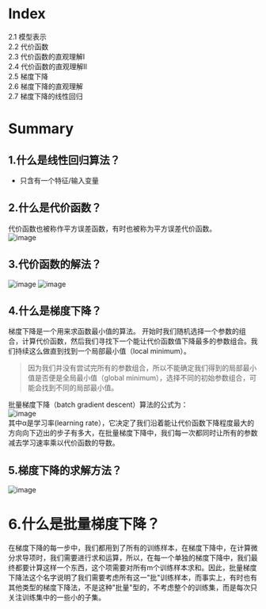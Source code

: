 # Index
2.1 模型表示  
2.2 代价函数   
2.3 代价函数的直观理解I  
2.4 代价函数的直观理解II  
2.5 梯度下降  
2.6 梯度下降的直观理解  
2.7 梯度下降的线性回归  

# Summary
## 1.什么是线性回归算法？
- 只含有一个特征/输入变量

## 2.什么是代价函数？
代价函数也被称作平方误差函数，有时也被称为平方误差代价函数。  
![image](https://user-images.githubusercontent.com/2216970/49332784-53197900-f5ee-11e8-84c1-e487d03e595e.png)
## 3.代价函数的解法？
![image](https://user-images.githubusercontent.com/2216970/49332833-5103ea00-f5ef-11e8-96ac-19d416dded04.png)
![image](https://user-images.githubusercontent.com/2216970/49332879-1f3f5300-f5f0-11e8-9f34-ee18e01e1e29.png)

## 4.什么是梯度下降？
梯度下降是一个用来求函数最小值的算法。
开始时我们随机选择一个参数的组合，计算代价函数，然后我们寻找下一个能让代价函数值下降最多的参数组合。我们持续这么做直到找到一个局部最小值（local minimum）。
> 因为我们并没有尝试完所有的参数组合，所以不能确定我们得到的局部最小值是否便是全局最小值（global minimum），选择不同的初始参数组合，可能会找到不同的局部最小值。  

批量梯度下降（batch gradient descent）算法的公式为：  
![image](https://user-images.githubusercontent.com/2216970/49332997-0768ce80-f5f2-11e8-9b9a-43688f65140b.png)  
其中α是学习率(learning rate），它决定了我们沿着能让代价函数下降程度最大的方向向下迈出的步子有多大，在批量梯度下降中，我们每一次都同时让所有的参数减去学习速率乘以代价函数的导数。
## 5.梯度下降的求解方法？
![image](https://user-images.githubusercontent.com/2216970/49333105-046edd80-f5f4-11e8-82ee-177647b03f60.png)

# 6.什么是批量梯度下降？
在梯度下降的每一步中，我们都用到了所有的训练样本，在梯度下降中，在计算微分求导项时，我们需要进行求和运算，所以，在每一个单独的梯度下降中，我们最终都要计算这样一个东西，这个项需要对所有m个训练样本求和。因此，批量梯度下降法这个名字说明了我们需要考虑所有这一"批"训练样本，而事实上，有时也有其他类型的梯度下降法，不是这种"批量"型的，不考虑整个的训练集，而是每次只关注训练集中的一些小的子集。
